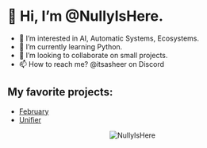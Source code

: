 # 👋 Hi, I’m @NullyIsHere.
- 👀 I’m interested in AI, Automatic Systems, Ecosystems.
- 🌱 I’m currently learning Python.
- 💞️ I’m looking to collaborate on small projects.
- 📫 How to reach me? @itsasheer on Discord

## My favorite projects:
- [February](https://github.com/NullyIsHere/February)
- [Unifier](https://github.com/UnifierHQ)

<p align="center"> <img src="https://github-stats-nullyisheres-projects.vercel.app/api?username=NullyIsHere&show_icons=true&theme=gotham" alt="NullyIsHere" /></p>
